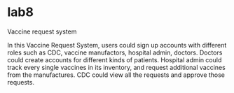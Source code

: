 # lab8
Vaccine request system

In this Vaccine Request System, users could sign up accounts with different roles such as CDC, vaccine manufactors, hospital admin, doctors. Doctors could create accounts for different kinds of patients. Hospital admin could track every single vaccines in its inventory, and request additional vaccines from the manufactures. CDC could view all the requests and approve those requests. 
